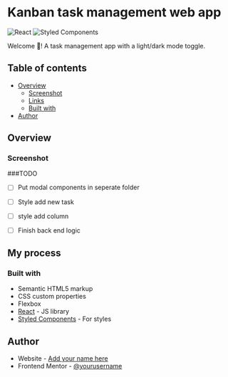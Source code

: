 # Kanban task management web app

![React](https://img.shields.io/badge/react-%2320232a.svg?style=for-the-badge&logo=react&logoColor=%2361DAFB) 
![Styled Components](https://img.shields.io/badge/styled--components-DB7093?style=for-the-badge&logo=styled-components&logoColor=white)

Welcome 👋! A task management app with a light/dark mode toggle.


## Table of contents

- [Overview](#overview)
  - [Screenshot](#screenshot)
  - [Links](#links)
  - [Built with](#built-with)
- [Author](#author)

### 

## Overview

### Screenshot

###TODO
- [ ] Put modal components in seperate folder
- [ ] Style add new task
- [ ] style add column
- [ ] Finish back end logic


## My process

### Built with

- Semantic HTML5 markup
- CSS custom properties
- Flexbox
- [React](https://reactjs.org/) - JS library
- [Styled Components](https://styled-components.com/) - For styles

## Author

- Website - [Add your name here](https://com)
- Frontend Mentor - [@yourusername](https://www.frontendmentor.io/profile/yourusername)

